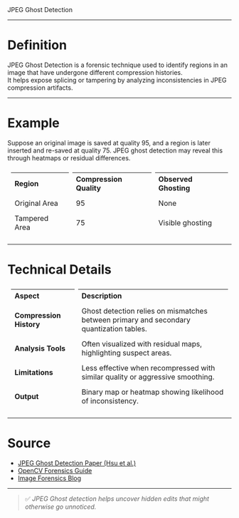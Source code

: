 <div class="text-4xl font-bold text-black">
  JPEG Ghost Detection
</div>

---

# Definition

JPEG Ghost Detection is a forensic technique used to identify regions in an image that have undergone different compression histories.  
It helps expose splicing or tampering by analyzing inconsistencies in JPEG compression artifacts.

---

# Example

Suppose an original image is saved at quality 95, and a region is later inserted and re-saved at quality 75. JPEG ghost detection may reveal this through heatmaps or residual differences.

<table style="width:100%; border-collapse: separate; border-spacing: 0.5em;">
  <tr>
    <th align="left">Region</th>
    <th align="left">Compression Quality</th>
    <th align="left">Observed Ghosting</th>
  </tr>
  <tr>
    <td>Original Area</td>
    <td>95</td>
    <td>None</td>
  </tr>
  <tr>
    <td>Tampered Area</td>
    <td>75</td>
    <td>Visible ghosting</td>
  </tr>
</table>

---

# Technical Details

<table style="width:100%; border-collapse: separate; border-spacing: 0.5em;">
  <tr>
    <th align="left">Aspect</th>
    <th align="left">Description</th>
  </tr>
  <tr>
    <td><strong>Compression History</strong></td>
    <td>Ghost detection relies on mismatches between primary and secondary quantization tables.</td>
  </tr>
  <tr>
    <td><strong>Analysis Tools</strong></td>
    <td>Often visualized with residual maps, highlighting suspect areas.</td>
  </tr>
  <tr>
    <td><strong>Limitations</strong></td>
    <td>Less effective when recompressed with similar quality or aggressive smoothing.</td>
  </tr>
  <tr>
    <td><strong>Output</strong></td>
    <td>Binary map or heatmap showing likelihood of inconsistency.</td>
  </tr>
</table>

---

# Source

- [JPEG Ghost Detection Paper (Hsu et al.)](https://www.cs.dartmouth.edu/farid/publications/hsu06b.pdf)
- [OpenCV Forensics Guide](https://docs.opencv.org/)
- [Image Forensics Blog](https://www.imageforensics.org/techniques/jpeg-ghost/)

---

> ✅ *JPEG Ghost detection helps uncover hidden edits that might otherwise go unnoticed.*
